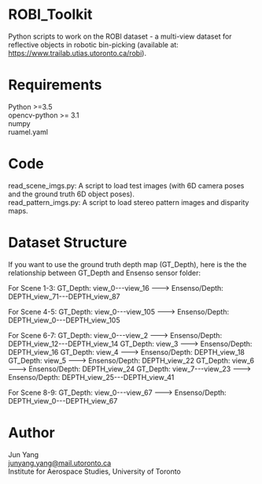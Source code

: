 # ROBI_Toolkit
Python scripts to work on the ROBI dataset - a multi-view dataset for reflective objects in robotic bin-picking (available at: https://www.trailab.utias.utoronto.ca/robi).

# Requirements
Python >=3.5 \
opencv-python >= 3.1 \
numpy\
ruamel.yaml

# Code
read_scene_imgs.py: A script to load test images (with 6D camera poses and the ground truth 6D object poses).\
read_pattern_imgs.py: A script to load stereo pattern images and disparity maps.

# Dataset Structure
If you want to use the ground truth depth map (GT_Depth), here is the the relationship between GT_Depth and Ensenso sensor folder:

For Scene 1-3:
GT_Depth: view_0---view_16 ---> Ensenso/Depth: DEPTH_view_71---DEPTH_view_87

For Scene 4-5:
GT_Depth: view_0---view_105 ---> Ensenso/Depth: DEPTH_view_0---DEPTH_view_105

For Scene 6-7:
GT_Depth: view_0---view_2 ---> Ensenso/Depth: DEPTH_view_12---DEPTH_view_14
GT_Depth: view_3 ---> Ensenso/Depth: DEPTH_view_16
GT_Depth: view_4 ---> Ensenso/Depth: DEPTH_view_18
GT_Depth: view_5 ---> Ensenso/Depth: DEPTH_view_22
GT_Depth: view_6 ---> Ensenso/Depth: DEPTH_view_24
GT_Depth: view_7---view_23 ---> Ensenso/Depth: DEPTH_view_25---DEPTH_view_41

For Scene 8-9:
GT_Depth: view_0---view_67 ---> Ensenso/Depth: DEPTH_view_0---DEPTH_view_67

# Author
Jun Yang\
junyang.yang@mail.utoronto.ca\
Institute for Aerospace Studies, University of Toronto
